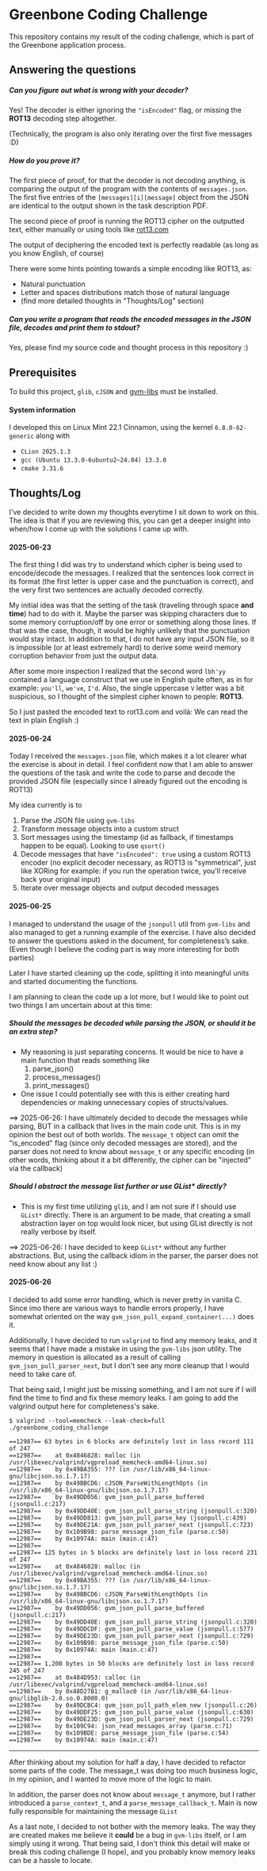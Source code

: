 # Greenbone Coding Challenge

This repository contains my result of the coding challenge, which is part of
the Greenbone application process.

## Answering the questions

##### Can you figure out what is wrong with your decoder?

Yes! The decoder is either ignoring the `"isEncoded"` flag, or missing the **ROT13**
decoding step altogether.

(Technically, the program is also only iterating over the first
five messages :D)


##### How do you prove it?

The first piece of proof, for that the decoder is not decoding anything, is comparing the output of the program with
the contents of `messages.json`. The first five entries of the `[messages][i][message]` object from the JSON
are identical to the output shown in the task description PDF.

The second piece of proof is running the ROT13 cipher on the outputted text, either
manually or using tools like [rot13.com](https://rot13.com/)

The output of deciphering the encoded text is perfectly readable
(as long as you know English, of course)

There were some hints pointing towards a simple encoding like ROT13, as:
- Natural punctuation
- Letter and spaces distributions match those of natural language
- (find more detailed thoughts in "Thoughts/Log" section)


##### Can you write a program that reads the encoded messages in the JSON file, decodes and print them to stdout?

Yes, please find my source code and thought process in this repository :)


## Prerequisites

To build this project, `glib`, `cJSON` and [gvm-libs](https://github.com/greenbone/gvm-libs) must be installed.

#### System information

I developed this on Linux Mint 22.1 Cinnamon, using the kernel `6.8.0-62-generic`
along with
- `CLion 2025.1.3`
- `gcc (Ubuntu 13.3.0-6ubuntu2~24.04) 13.3.0`
- `cmake 3.31.6`


## Thoughts/Log

I've decided to write down my thoughts everytime I sit down to work on this.
The idea is that if you are reviewing this, you can get a deeper insight into when/how I come
up with the solutions I came up with.

#### 2025-06-23
The first thing I did was try to understand which cipher is being used
to encode/decode the messages.
I realized that the sentences look correct in its format (the first letter is upper case and the punctuation is correct),
and the very first two sentences are actually decoded correctly.

My initial idea was that the setting of the task (traveling through space **and time**) had to do with it.
Maybe the parser was skipping characters due to some memory corruption/off by one error or something along those lines.
If that was the case, though, it would be highly unlikely that the punctuation would stay intact.
In addition to that, I do not have any input JSON file, so it is impossible (or at least extremely hard) to derive some
weird memory corruption behavior from just the output data.

After some more inspection I realized that the second word `lbh'yy` contained a language construct
that we use in English quite often, as in for example: `you'll`, `we've`, `I'd`.
Also, the single uppercase `V` letter was a bit suspicious, so I thought of the simplest cipher known to people: **ROT13**.

So I just pasted the encoded text to rot13.com and voilà: We can read the text in plain English :)

#### 2025-06-24
Today I received the `messages.json` file, which makes it a lot clearer what
the exercise is about in detail. I feel confident now that I am able
to answer the questions of the task and write the code to parse and decode the provided JSON file
(especially since I already figured out the encoding is ROT13)

My idea currently is to
1. Parse the JSON file using `gvm-libs`
2. Transform message objects into a custom struct
3. Sort messages using the timestamp (id as fallback, if timestamps happen to be equal). Looking to use `qsort()`
4. Decode messages that have `"isEncoded": true` using a custom ROT13 encoder
(no explicit decoder necessary, as ROT13 is "symmetrical", just like XORing for example: if you run the operation twice, you'll receive back your original input)
5. Iterate over message objects and output decoded messages

#### 2025-06-25
I managed to understand the usage of the `jsonpull` util from `gvm-libs` and also managed to
get a running example of the exercise.
I have also decided to answer the questions asked in the document, for completeness’s sake. (Even though I believe the
coding part is way more interesting for both parties)

Later I have started cleaning up the code, splitting it into meaningful units and started documenting the functions.

I am planning to clean the code up a lot more, but I would like to point out two things I am uncertain about at this
time:

##### Should the messages be decoded while parsing the JSON, or should it be an extra step?

- My reasoning is just separating concerns. It would be nice to have a main function that
reads something like
  1. parse_json()
  2. process_messages()
  3. print_messages()
- One issue I could potentially see with this is either creating hard dependencies
or making unnecessary copies of structs/values.

==> 2025-06-26: I have ultimately decided to decode the messages while parsing, BUT in a callback
that lives in the main code unit. This is in my opinion the best out of both worlds.
The `message_t` object can omit the "is_encoded" flag (since only decoded messages are stored), and
the parser does not need to know about `message_t` or any specific encoding (in other words, thinking
about it a bit differently, the cipher can be "injected" via the callback)

##### Should I abstract the message list further or use GList* directly?

- This is my first time utilizing `glib`, and I am not sure if I should use `GList*` directly.
There is an argument to be made, that creating a small abstraction layer on top would look nicer,
but using GList directly is not really verbose by itself.

==> 2025-06-26: I have decided to keep `GList*` without any further abstractions. But, using the
callback idiom in the parser, the parser does not need know about any list :)


#### 2025-06-26

I decided to add some error handling, which is never pretty in vanilla C.
Since imo there are various ways to handle errors properly, I have somewhat oriented
on the way `gvm_json_pull_expand_container(...)` does it.

Additionally, I have decided to run `valgrind` to find any memory leaks, and it seems
that I have made a mistake in using the `gvm-libs` json utility.
The memory in question is allocated as a result of calling `gvm_json_pull_parser_next`,
but I don't see any more cleanup that I would need to take care of.

That being said, I might just be missing something, and I am not sure if I will find the time to find and fix
these memory leaks.
I am going to add the valgrind output here for completeness's sake.

```
$ valgrind --tool=memcheck --leak-check=full ./greenbone_coding_challenge

==12987== 63 bytes in 6 blocks are definitely lost in loss record 111 of 247
==12987==    at 0x4846828: malloc (in /usr/libexec/valgrind/vgpreload_memcheck-amd64-linux.so)
==12987==    by 0x49BA355: ??? (in /usr/lib/x86_64-linux-gnu/libcjson.so.1.7.17)
==12987==    by 0x49BBCD6: cJSON_ParseWithLengthOpts (in /usr/lib/x86_64-linux-gnu/libcjson.so.1.7.17)
==12987==    by 0x49DD056: gvm_json_pull_parse_buffered (jsonpull.c:217)
==12987==    by 0x49DD40E: gvm_json_pull_parse_string (jsonpull.c:320)
==12987==    by 0x49DD813: gvm_json_pull_parse_key (jsonpull.c:439)
==12987==    by 0x49DE21A: gvm_json_pull_parser_next (jsonpull.c:723)
==12987==    by 0x109B98: parse_message_json_file (parse.c:50)
==12987==    by 0x10974A: main (main.c:47)
==12987== 
==12987== 125 bytes in 5 blocks are definitely lost in loss record 231 of 247
==12987==    at 0x4846828: malloc (in /usr/libexec/valgrind/vgpreload_memcheck-amd64-linux.so)
==12987==    by 0x49BA355: ??? (in /usr/lib/x86_64-linux-gnu/libcjson.so.1.7.17)
==12987==    by 0x49BBCD6: cJSON_ParseWithLengthOpts (in /usr/lib/x86_64-linux-gnu/libcjson.so.1.7.17)
==12987==    by 0x49DD056: gvm_json_pull_parse_buffered (jsonpull.c:217)
==12987==    by 0x49DD40E: gvm_json_pull_parse_string (jsonpull.c:320)
==12987==    by 0x49DDCDF: gvm_json_pull_parse_value (jsonpull.c:577)
==12987==    by 0x49DE23D: gvm_json_pull_parser_next (jsonpull.c:729)
==12987==    by 0x109B98: parse_message_json_file (parse.c:50)
==12987==    by 0x10974A: main (main.c:47)
==12987== 
==12987== 1,200 bytes in 50 blocks are definitely lost in loss record 245 of 247
==12987==    at 0x484D953: calloc (in /usr/libexec/valgrind/vgpreload_memcheck-amd64-linux.so)
==12987==    by 0x48D27B1: g_malloc0 (in /usr/lib/x86_64-linux-gnu/libglib-2.0.so.0.8000.0)
==12987==    by 0x49DCBC4: gvm_json_pull_path_elem_new (jsonpull.c:26)
==12987==    by 0x49DDF25: gvm_json_pull_parse_value (jsonpull.c:630)
==12987==    by 0x49DE23D: gvm_json_pull_parser_next (jsonpull.c:729)
==12987==    by 0x109C94: json_read_messages_array (parse.c:71)
==12987==    by 0x109BDE: parse_message_json_file (parse.c:54)
==12987==    by 0x10974A: main (main.c:47)
```

---
After thinking about my solution for half a day, I have decided to refactor some parts of the code.
The message_t was doing too much business logic, in my opinion, and I wanted to move more of the logic to main.

In addition, the parser does not know about `message_t` anymore, but I rather introduced a
`parse_context_t`, and a `parse_message_callback_t`. Main is now fully responsible for maintaining the message `GList`

As a last note, I decided to not bother with the memory leaks. The way they are created makes me believe it
**could** be a bug in `gvm-libs` itself, or I am simply using it wrong. That being said, I don't think this detail will
make or break this coding challenge (I hope), and you probably know memory leaks can be a hassle to locate.

